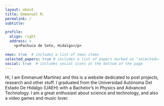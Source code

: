 ```yaml
---
layout: about
title: Emmanuel M.
permalink: /
subtitle:

profile:
  align: right
  address: >
    <p>Pachuca de Soto, Hidalgo</p>

news: true  # includes a list of news items
selected_papers: true # includes a list of papers marked as "selected={true}"
social: true  # includes social icons at the bottom of the page
---
```


Hi, I am Emmanuel Martínez and this is a website dedicated to post projects, research and other stuff. I graduated from the Universidad Autónoma Del Estado De Hidalgo (UAEH) with a Bachelor’s in Physics and Advanced Technology. I am a great enthusiast about science and technology, and also a video games and music lover.
